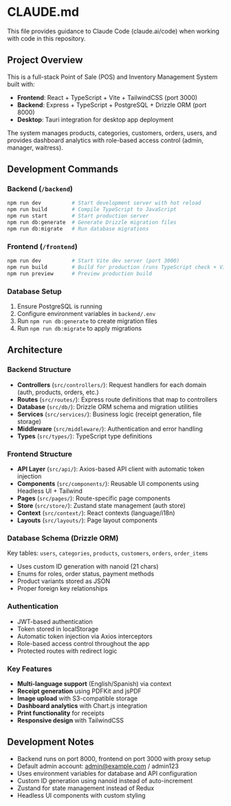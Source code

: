 # CLAUDE.md

This file provides guidance to Claude Code (claude.ai/code) when working with code in this repository.

## Project Overview

This is a full-stack Point of Sale (POS) and Inventory Management System built with:
- **Frontend**: React + TypeScript + Vite + TailwindCSS (port 3000)
- **Backend**: Express + TypeScript + PostgreSQL + Drizzle ORM (port 8000)
- **Desktop**: Tauri integration for desktop app deployment

The system manages products, categories, customers, orders, users, and provides dashboard analytics with role-based access control (admin, manager, waitress).

## Development Commands

### Backend (`/backend`)
```bash
npm run dev          # Start development server with hot reload
npm run build        # Compile TypeScript to JavaScript
npm run start        # Start production server
npm run db:generate  # Generate Drizzle migration files
npm run db:migrate   # Run database migrations
```

### Frontend (`/frontend`) 
```bash
npm run dev          # Start Vite dev server (port 3000)
npm run build        # Build for production (runs TypeScript check + Vite build)
npm run preview      # Preview production build
```

### Database Setup
1. Ensure PostgreSQL is running
2. Configure environment variables in `backend/.env`
3. Run `npm run db:generate` to create migration files
4. Run `npm run db:migrate` to apply migrations

## Architecture

### Backend Structure
- **Controllers** (`src/controllers/`): Request handlers for each domain (auth, products, orders, etc.)
- **Routes** (`src/routes/`): Express route definitions that map to controllers
- **Database** (`src/db/`): Drizzle ORM schema and migration utilities
- **Services** (`src/services/`): Business logic (receipt generation, file storage)
- **Middleware** (`src/middleware/`): Authentication and error handling
- **Types** (`src/types/`): TypeScript type definitions

### Frontend Structure
- **API Layer** (`src/api/`): Axios-based API client with automatic token injection
- **Components** (`src/components/`): Reusable UI components using Headless UI + Tailwind
- **Pages** (`src/pages/`): Route-specific page components
- **Store** (`src/store/`): Zustand state management (auth store)
- **Context** (`src/context/`): React contexts (language/i18n)
- **Layouts** (`src/layouts/`): Page layout components

### Database Schema (Drizzle ORM)
Key tables: `users`, `categories`, `products`, `customers`, `orders`, `order_items`
- Uses custom ID generation with nanoid (21 chars)
- Enums for roles, order status, payment methods
- Product variants stored as JSON
- Proper foreign key relationships

### Authentication
- JWT-based authentication
- Token stored in localStorage
- Automatic token injection via Axios interceptors
- Role-based access control throughout the app
- Protected routes with redirect logic

### Key Features
- **Multi-language support** (English/Spanish) via context
- **Receipt generation** using PDFKit and jsPDF
- **Image upload** with S3-compatible storage
- **Dashboard analytics** with Chart.js integration
- **Print functionality** for receipts
- **Responsive design** with TailwindCSS

## Development Notes

- Backend runs on port 8000, frontend on port 3000 with proxy setup
- Default admin account: admin@example.com / admin123
- Uses environment variables for database and API configuration
- Custom ID generation using nanoid instead of auto-increment
- Zustand for state management instead of Redux
- Headless UI components with custom styling